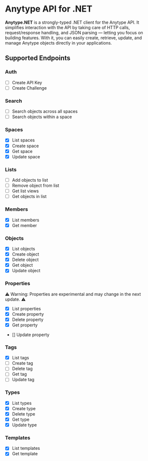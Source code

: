 # Anytype API for .NET

**Anytype\.NET** is a strongly-typed .NET client for the Anytype API. 
It simplifies interaction with the API by taking care of HTTP calls, request/response handling, and JSON parsing — letting you focus on building features.
With it, you can easily create, retrieve, update, and manage Anytype objects directly in your applications.

## Supported Endpoints

### Auth
- [ ] Create API Key
- [ ] Create Challenge
### Search
- [ ] Search objects across all spaces
- [ ] Search objects within a space
### Spaces
- [x] List spaces
- [x] Create space
- [x] Get space
- [x] Update space
### Lists
- [ ] Add objects to list
- [ ] Remove object from list
- [ ] Get list views
- [ ] Get objects in list
### Members
- [x] List members
- [x] Get member
### Objects
- [x] List objects
- [x] Create object
- [x] Delete object
- [x] Get object
- [x] Update object
### Properties
⚠ Warning: Properties are experimental and may change in the next update. ⚠ 
- [x] List properties
- [x] Create property
- [x] Delete property
- [x] Get property
- [] Update property
### Tags
- [x] List tags
- [ ] Create tag
- [ ] Delete tag
- [ ] Get tag
- [ ] Update tag
### Types
- [x] List types
- [x] Create type
- [x] Delete type
- [x] Get type
- [x] Update type
### Templates
- [x] List templates
- [x] Get template